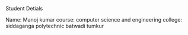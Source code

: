 Student Detials


Name: Manoj kumar
course: computer science and engineering
college: siddaganga polytechnic batwadi tumkur
